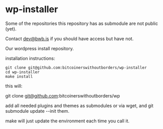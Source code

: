 wp-installer
============

Some of the repositories this repository has as submodule are not public (yet).

Contact dev@bwb.is if you should have access but have not.

Our wordpress install repository.

installation instructions:

    git clone git@github.com:bitcoinerswithoutborders/wp-installer
    cd wp-installer
    make install


this will:

git clone git@github.com:bitcoinerswithoutborders/wp

add all needed plugins and themes as submodules or via wget, 
and git submodule update --init them.


make will just update the environment each time you call it.



